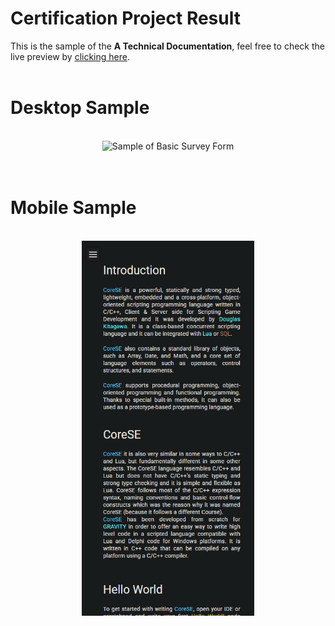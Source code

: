 # Certification Project Result

This is the sample of the **A Technical Documentation**, feel free to check the live preview by [clicking here](https://sdkitagawa.github.io/freeCodeCamp/responsive_web_design_certification/module_3/4_certification_project_(technical_documentation_page)/).
<br />
<br />

# Desktop Sample 
<br />
<center><img src="img/sample_desktop.gif" alt="Sample of Basic Survey Form" height="400" /></center>
<br />
<br />

# Mobile Sample
<br />
<center><img src="img/mobile_sample.gif" alt="Sample of Basic Survey Form" height="600" /></center>
